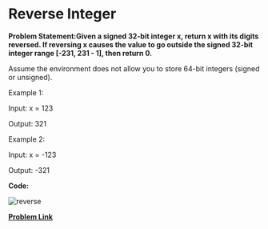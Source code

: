 # Reverse Integer
__Problem Statement:Given a signed 32-bit integer x, return x with its digits reversed. If reversing x causes the value to go outside the signed 32-bit integer range [-231, 231 - 1], then return 0.__

Assume the environment does not allow you to store 64-bit integers (signed or unsigned).

Example 1:

Input: x = 123

Output: 321

Example 2:

Input: x = -123

Output: -321

__Code:__

![reverse](https://github.com/user-attachments/assets/8c5e33bf-6893-4355-aeee-156f19c76406)

__[Problem Link](https://leetcode.com/problems/reverse-integer/)__
